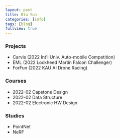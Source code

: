 ```yaml
---
layout: post
title: Blu Yun
categories: [info]
tags: [blog]
fullview: true
---
```

### Projects
* Carvis (2022 Int'l Univ. Auto-mobile Competition)
* EML (2022 Lockheed Martin Falcon Challenger)
* ForFun (2022 KAU AI Drone Racing)

### Courses
* 2022-02 Capstone Design
* 2022-02 Data Structure
* 2022-02 Electronic HW Design

### Studies
* PointNet
* NeRF